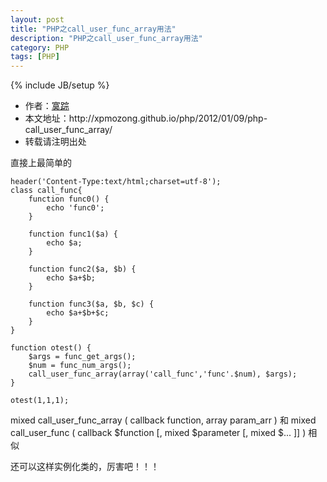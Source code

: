```yaml
---
layout: post
title: "PHP之call_user_func_array用法"
description: "PHP之call_user_func_array用法"
category: PHP
tags: [PHP]
---
```

{% include JB/setup %}

<ul>
    <li>作者：<a href="http://weibo.com/xpmozong" target="blank">寞踪</a></li>
    <li>本文地址：http://xpmozong.github.io/php/2012/01/09/php-call_user_func_array/</li>
    <li>转载请注明出处</li>
</ul>

<p>直接上最简单的</p>

    header('Content-Type:text/html;charset=utf-8');
    class call_func{
        function func0() {
            echo 'func0';
        }

        function func1($a) {
            echo $a;
        }

        function func2($a, $b) {
            echo $a+$b;
        }

        function func3($a, $b, $c) {
            echo $a+$b+$c;
        }
    }

    function otest() {
        $args = func_get_args();    
        $num = func_num_args();
        call_user_func_array(array('call_func','func'.$num), $args);
    }

    otest(1,1,1);


<p>mixed call_user_func_array ( callback function, array param_arr ) 和 mixed call_user_func ( callback $function [, mixed $parameter [, mixed $... ]] ) 相似</p>

<p>还可以这样实例化类的，厉害吧！！！</p>
